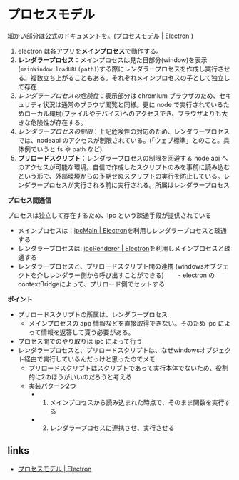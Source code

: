 # プロセスモデル

細かい部分は公式のドキュメントを。([プロセスモデル | Electron](https://www.electronjs.org/ja/docs/latest/tutorial/process-model)
)

1. electron は各アプリを**メインプロセス**で動作する。
2. **レンダラープロセス**：メインプロセスは見た目部分(window)を表示(`mainWindow.loadURL(path)`)する際にレンダラープロセスを作成し実行させる。複数立ち上がることもある。それぞれメインプロセスの子として独立して存在
3. _レンダラープロセスの危険性_：表示部分は chromium ブラウザのため、セキュリティ状況は通常のブラウザ閲覧と同様。更に node で実行されているためローカル環境(ファイルやデバイス)へのアクセスでき、ブラウザよりも大きな危険性が存在する。
4. _レンダラープロセスの制限_：上記危険性の対応のため、レンダラープロセスでは、nodeapi のアクセスが制限されている。(「ウェブ標準」とのこと。具体例でいうと fs や path など)
5. **プリロードスクリプト**：レンダラープロセスの制限を回避する node api へのアクセスが可能な環境。自信で作成したスクリプトのみを事前に読み込むという形で、外部環境からの予期せぬスクリプトの実行を防止している。レンダラープロセスが実行される前に実行される。所属はレンダラープロセス

**プロセス間通信**

プロセスは独立して存在するため、ipc という疎通手段が提供されている

- メインプロセスは：[ipcMain | Electron](https://www.electronjs.org/ja/docs/latest/api/ipc-main)を利用しレンダラープロセスと疎通する
- レンダラープロセスは: [ipcRenderer | Electron](https://www.electronjs.org/ja/docs/latest/api/ipc-renderer)を利用しメインプロセスと疎通する
- レンダラープロセスと、プリロードスクリプト間の連携 (windowsオブジェクトを介しレンダラー側から呼び出すことができる)
　　- electron の contextBridgeによって、プリロード側でセットする

**ポイント**

- プリロードスクリプトの所属は、レンダラープロセス
  - メインプロセスの app 情報などを直接取得できない。そのため ipc によって情報を返答して貰う必要がある。
- プロセス間でのやり取りは ipc によって行う
- レンダラープロセスと、プリロードスクリプトは、なぜwindowsオブジェクト経由で実行しているんだっけと思ったのでメモ
  - プリロードスクリプトはスクリプトであって実行本体でないため、役割的に2のほうがいいのだろうと考える
  - 実装パターン2つ
    - 1. メインプロセスから読み込まれた時点で、そのまま関数を実行する
    - 2. レンダラープロセスに連携させ、実行させる

## links

- [プロセスモデル | Electron](https://www.electronjs.org/ja/docs/latest/tutorial/process-model)
